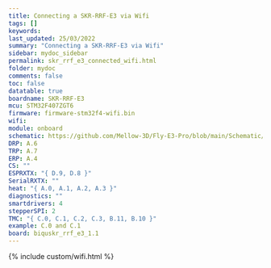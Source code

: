 ```yaml
---
title: Connecting a SKR-RRF-E3 via Wifi
tags: []
keywords: 
last_updated: 25/03/2022
summary: "Connecting a SKR-RRF-E3 via Wifi"
sidebar: mydoc_sidebar
permalink: skr_rrf_e3_connected_wifi.html
folder: mydoc
comments: false
toc: false
datatable: true
boardname: SKR-RRF-E3
mcu: STM32F407ZGT6
firmware: firmware-stm32f4-wifi.bin
wifi: 
module: onboard
schematic: https://github.com/Mellow-3D/Fly-E3-Pro/blob/main/Schematic/Schematic_E3-PRO.pdf
DRP: A.6
TRP: A.7
ERP: A.4
CS: ""
ESPRXTX: "{ D.9, D.8 }"
SerialRXTX: ""
heat: "{ A.0, A.1, A.2, A.3 }"
diagnostics: ""
smartdrivers: 4
stepperSPI: 2
TMC: "{ C.0, C.1, C.2, C.3, B.11, B.10 }"
example: C.0 and C.1
board: biquskr_rrf_e3_1.1
---
```


{% include custom/wifi.html %}